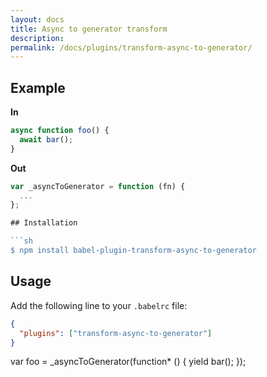 ```yaml
---
layout: docs
title: Async to generator transform
description:
permalink: /docs/plugins/transform-async-to-generator/
---
```


## Example

**In**

```javascript
async function foo() {
  await bar();
}
```

**Out**

```javascript
var _asyncToGenerator = function (fn) {
  ...
};

## Installation

```sh
$ npm install babel-plugin-transform-async-to-generator
```

## Usage

Add the following line to your `.babelrc` file:

```json
{
  "plugins": ["transform-async-to-generator"]
}
```

var foo = _asyncToGenerator(function* () {
  yield bar();
});
```
